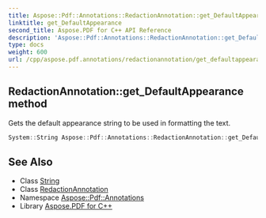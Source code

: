 ```yaml
---
title: Aspose::Pdf::Annotations::RedactionAnnotation::get_DefaultAppearance method
linktitle: get_DefaultAppearance
second_title: Aspose.PDF for C++ API Reference
description: 'Aspose::Pdf::Annotations::RedactionAnnotation::get_DefaultAppearance method. Gets the default appearance string to be used in formatting the text in C++.'
type: docs
weight: 600
url: /cpp/aspose.pdf.annotations/redactionannotation/get_defaultappearance/
---
```

## RedactionAnnotation::get_DefaultAppearance method


Gets the default appearance string to be used in formatting the text.

```cpp
System::String Aspose::Pdf::Annotations::RedactionAnnotation::get_DefaultAppearance()
```

## See Also

* Class [String](../../../system/string/)
* Class [RedactionAnnotation](../)
* Namespace [Aspose::Pdf::Annotations](../../)
* Library [Aspose.PDF for C++](../../../)
